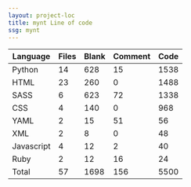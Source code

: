 ```yaml
---
layout: project-loc
title: mynt Line of code
ssg: mynt
---
```

<div class="table-responsive">
<table class="table">
<thead><tr>
<th>Language</th>
<th>Files</th>
<th>Blank</th>
<th>Comment</th>
<th>Code</th>
</tr></thead><tbody>
<tr><td>Python</td><td> 14</td><td> 628</td><td> 15</td><td> 1538</td></tr>
<tr><td>HTML</td><td> 23</td><td> 260</td><td> 0</td><td> 1488</td></tr>
<tr><td>SASS</td><td> 6</td><td> 623</td><td> 72</td><td> 1338</td></tr>
<tr><td>CSS</td><td> 4</td><td> 140</td><td> 0</td><td> 968</td></tr>
<tr><td>YAML</td><td> 2</td><td> 15</td><td> 51</td><td> 56</td></tr>
<tr><td>XML</td><td> 2</td><td> 8</td><td> 0</td><td> 48</td></tr>
<tr><td>Javascript</td><td> 4</td><td> 12</td><td> 2</td><td> 40</td></tr>
<tr><td>Ruby</td><td> 2</td><td> 12</td><td> 16</td><td> 24</td></tr>
<tr><td>Total</td><td>57</td><td>1698</td><td>156</td><td>5500</td></tr>
</tbody></table></div>
